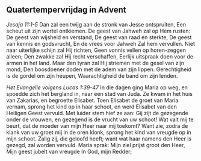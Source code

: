 ## Quatertempervrijdag in Advent

*Jesaja 11:1-5*
Dan zal een twijg aan de stronk van Jesse ontspruiten, Een scheut uit zijn wortel ontkiemen. De geest van Jahweh zal op Hem rusten: De geest van wijsheid en verstand, De geest van raad en sterkte, De geest van kennis en godsvrucht, En de vrees voor Jahweh Zal hem vervullen. Niet naar uiterlijke schijn zal Hij richten, Geen vonnis vellen op horen-zeggen alleen; Den zwakke zal Hij recht verschaffen, Eerlijk uitspraak doen voor de armen in het land. Maar den tyran zal Hij striemen met de gesel van zijn mond, Den boosdoener doden met de adem van zijn lippen. Gerechtigheid is de gordel om zijn heupen, Waarachtigheid de band om zijn lenden. 

*Het Evangelie volgens Lucas 1:39-47*
In die dagen ging Maria op weg, en spoedde zich het bergland in, naar een stad van Juda. Ze kwam in het huis van Zakarias, en begroette Elisabet. Toen Elisabet de groet van Maria vernam, sprong het kind op in haar schoot, en werd Elisabet van den Heiligen Geest vervuld. Met luider stem hief ze aan: Gij zijt de gezegende onder de vrouwen, en gezegend is de vrucht van uw schoot! Wat valt mij te beurt, dat de moeder van mijn Heer naar mij toekomt? Want zie, zodra de klank van uw groet mij in de oren klonk, sprong het kind van vreugde op in mijn schoot. Zalig zij, die geloofd heeft; want wat haar namens den Heer is gezegd, zal worden vervuld. Maria sprak: Mijn ziel prijst groot den Heer, Mijn geest jubelt van vreugde In God, mijn Redder; 

